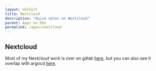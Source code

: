 ```yaml
---
layout: default
title: Nextcloud
description: "Quick notes on Nextcloud"
parent: Apps on K8s
permalink: /apps/nextcloud
---
```


## Nextcloud

Most of my Nextcloud work is over on gitlab [here](https://gitlab.com/vleermuis_tech/goobernetes/nextcloud), but you can also see it overlap with argocd [here](https://gitlab.com/vleermuis_tech/goobernetes/argocd/-/blob/main/templates/nextcloud.yaml).
